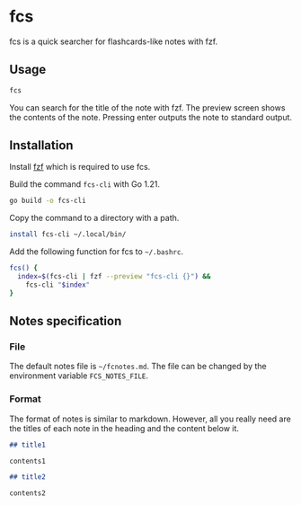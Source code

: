 # fcs

fcs is a quick searcher for flashcards-like notes with fzf.

## Usage

``` sh
fcs
```

You can search for the title of the note with fzf.
The preview screen shows the contents of the note.
Pressing enter outputs the note to standard output.

## Installation

Install [fzf](https://github.com/junegunn/fzf) which is required to use fcs.

Build the command `fcs-cli` with Go 1.21.

``` sh
go build -o fcs-cli
```

Copy the command to a directory with a path.

``` sh
install fcs-cli ~/.local/bin/
```

Add the following function for fcs to `~/.bashrc`.

``` bash
fcs() {
  index=$(fcs-cli | fzf --preview "fcs-cli {}") &&
    fcs-cli "$index"
}
```

## Notes specification

### File

The default notes file is `~/fcnotes.md`.
The file can be changed by the environment variable `FCS_NOTES_FILE`.

### Format

The format of notes is similar to markdown.
However, all you really need are the titles of each note in the heading
and the content below it.

``` markdown
## title1

contents1

## title2

contents2
```
